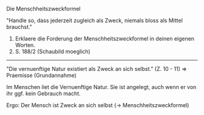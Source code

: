 Die Menschheitszweckformel

"Handle so, dass jederzeit zugleich als Zweck, niemals bloss als Mittel brauchst."

1. Erklaere die Forderung der Menschheitszweckformel in deinen eigenen Worten.
2. S. 188/2 (Schaubild moeglich)

---

"Die vernuenftige Natur existiert als Zweck an sich selbst." (Z. 10 - 11)
=> Praemisse (Grundannahme)

Im Menschen liet die Vernuenftige Natur.
Sie ist angelegt, auch wenn er von ihr ggf. kein Gebrauch macht.

Ergo: Der Mensch ist Zweck an sich selbst (-> Menschheitszweckformel)